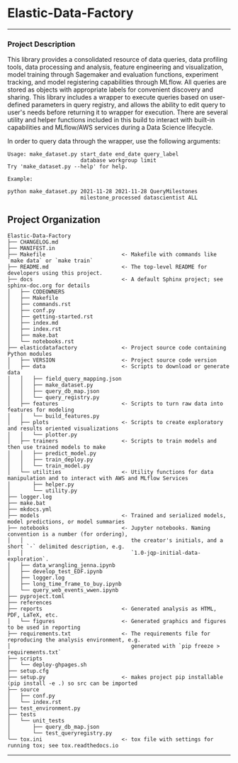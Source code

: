 # Elastic-Data-Factory
<hr>

### Project Description
This library provides a consolidated resource of data queries, data profiling tools, data processing and analysis, feature engineering and visualization, model training through Sagemaker and evaluation functions, experiment tracking, and model registering capabilities through MLflow. All queries are stored as objects with appropriate labels for convenient discovery and sharing. This library includes a wrapper to execute queries based on user-defined parameters in query registry, and allows the ability to edit query to user's needs before returning it to wrapper for execution. There are several utility and helper functions included in this build to interact with built-in capabilities and MLflow/AWS services during a Data Science lifecycle.

In order to query data through the wrapper, use the following arguments:

```
Usage: make_dataset.py start_date end_date query_label
                       database workgroup limit
Try 'make_dataset.py --help' for help.

Example:

python make_dataset.py 2021-11-28 2021-11-28 QueryMilestones 
                       milestone_processed datascientist ALL
```

Project Organization
------------

    Elastic-Data-Factory
    ├── CHANGELOG.md
    ├── MANIFEST.in
    ├── Makefile                        <- Makefile with commands like `make data` or `make train`
    ├── README.md                       <- The top-level README for developers using this project.
    ├── docs                            <- A default Sphinx project; see sphinx-doc.org for details
    │   ├── CODEOWNERS
    │   ├── Makefile
    │   ├── commands.rst
    │   ├── conf.py
    │   ├── getting-started.rst
    │   ├── index.md
    │   ├── index.rst
    │   ├── make.bat
    │   └── notebooks.rst
    ├── elasticdatafactory              <- Project source code containing Python modules
    │   ├── VERSION                     <- Project source code version
    │   ├── data                        <- Scripts to download or generate data
    │   │   ├── field_query_mapping.json
    │   │   ├── make_dataset.py
    │   │   ├── query_db_map.json
    │   │   └── query_registry.py
    │   ├── features                    <- Scripts to turn raw data into features for modeling
    │   │   └── build_features.py
    │   ├── plots                       <- Scripts to create exploratory and results oriented visualizations
    │   │   └── plotter.py
    │   ├── trainers                    <- Scripts to train models and then use trained models to make
    │   │   ├── predict_model.py
    │   │   ├── train_deploy.py
    │   │   └── train_model.py
    │   └── utilities                   <- Utility functions for data manipulation and to interact with AWS and MLflow Services
    │       ├── helper.py
    │       └── utility.py
    ├── logger.log
    ├── make.bat
    ├── mkdocs.yml
    ├── models                          <- Trained and serialized models, model predictions, or model summaries
    ├── notebooks                       <- Jupyter notebooks. Naming convention is a number (for ordering),
    │   │                                  the creator's initials, and a short `-` delimited description, e.g.
    │   │                                  `1.0-jqp-initial-data-exploration`.
    │   ├── data_wrangling_jenna.ipynb
    │   ├── develop_test_EDF.ipynb
    │   ├── logger.log
    │   ├── long_time_frame_to_buy.ipynb
    │   └── query_web_events_wwen.ipynb
    ├── pyproject.toml
    ├── references
    ├── reports                         <- Generated analysis as HTML, PDF, LaTeX, etc.
    │   └── figures                     <- Generated graphics and figures to be used in reporting
    ├── requirements.txt                <- The requirements file for reproducing the analysis environment, e.g.
    │                                      generated with `pip freeze > requirements.txt`
    ├── scripts
    │   └── deploy-ghpages.sh
    ├── setup.cfg
    ├── setup.py                        <- makes project pip installable (pip install -e .) so src can be imported
    ├── source
    │   ├── conf.py
    │   └── index.rst
    ├── test_environment.py
    ├── tests
    │   └── unit_tests
    │       ├── query_db_map.json
    │       └── test_queryregistry.py
    └── tox.ini                         <- tox file with settings for running tox; see tox.readthedocs.io

--------
